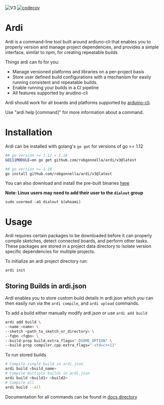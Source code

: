 ![V3](https://github.com/robgonnella/ardi/workflows/V3/badge.svg)
[![codecov](https://codecov.io/gh/robgonnella/ardi/branch/main/graph/badge.svg?token=YMMFDIKX3A)](https://codecov.io/gh/robgonnella/ardi)

# Ardi

Ardi is a command-line tool built around ardiuno-cli that enables you to
properly version and manage project dependencies, and provides a simple
interface, similar to npm, for creating repeatable builds

Things ardi can fo for you:

- Manage versioned platforms and libraries on a per-project basis
- Store user defined build configurations with a mechanism for easily running
  consistent and repeatable builds.
- Enable running your builds in a CI pipeline
- All features supported by arudino-cli

Ardi should work for all boards and platforms supported by [arduino-cli].

Use "ardi help [command]" for more information about a command.

# Installation

Ardi can be installed with golang's `go get` for versions of go >= 1.12

```bash
## go version >= 1.12 < 1.18
GO111MODULE=on go get github.com/robgonnella/ardi/v3@latest

## go version >= 1.18
go install github.com/robgonnella/ardi/v3@latest
```

You can also download and install the pre-built binaries
[here](https://github.com/robgonnella/ardi/releases)

**Note: Linux users may need to add their user to the `dialout` group**

```
sudo usermod -aG dialout $(whoami)
```

# Usage

Ardi requires certain packages to be downloaded before it can properly compile
sketches, detect connected boards, and perform other tasks. These packages are
stored in a project data directory to isolate version specific dependencies
for multiple projects.

To initialize an ardi project directory run:

```bash
ardi init
```

## Storing Builds in ardi.json

Ardi enables you to store custom build details in ardi.json which you can
then easily run via the `ardi compile`, and `ardi upload`
commands.

To add a build either manually modify ardi.json or use `ardi add build`

```bash
ardi add build \
--name <name> \
--sketch <path_to_sketch_or_directory> \
--fqbn <fqbn> \
--build-prop build.extra_flags="-DSOME_OPTION" \
--build-prop compiler.cpp.extra_flags="-std=c++11"
```

To run stored builds

```bash
# Compile single build in ardi.json
ardi build <build_name>
# Compile multiple builds in ardi.json
ardi build <build1> <build2>
# Compile all
ardi build --all
```

Documentation for all commands can be found in [docs directory][docs]

[arduino-cli]: https://github.com/arduino/arduino-cli
[docs]: ./v2/docs/ardi.md
